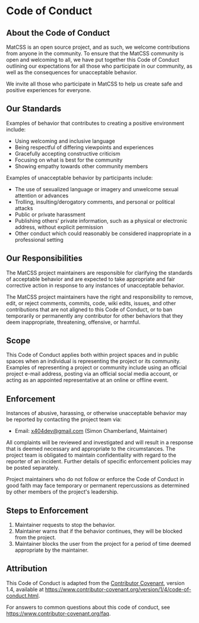 # Code of Conduct

## About the Code of Conduct

MatCSS is an open source project, and as such, we welcome contributions from anyone in the community. To ensure that the MatCSS community is open and welcoming to all, we have put together this Code of Conduct outlining our expectations for all those who participate in our community, as well as the consequences for unacceptable behavior.

We invite all those who participate in MatCSS to help us create safe and positive experiences for everyone.

## Our Standards

Examples of behavior that contributes to creating a positive environment include:

- Using welcoming and inclusive language
- Being respectful of differing viewpoints and experiences
- Gracefully accepting constructive criticism
- Focusing on what is best for the community
- Showing empathy towards other community members

Examples of unacceptable behavior by participants include:

- The use of sexualized language or imagery and unwelcome sexual attention or advances
- Trolling, insulting/derogatory comments, and personal or political attacks
- Public or private harassment
- Publishing others' private information, such as a physical or electronic address, without explicit permission
- Other conduct which could reasonably be considered inappropriate in a professional setting

## Our Responsibilities

The MatCSS project maintainers are responsible for clarifying the standards of acceptable behavior and are expected to take appropriate and fair corrective action in response to any instances of unacceptable behavior.

The MatCSS project maintainers have the right and responsibility to remove, edit, or reject comments, commits, code, wiki edits, issues, and other contributions that are not aligned to this Code of Conduct, or to ban temporarily or permanently any contributor for other behaviors that they deem inappropriate, threatening, offensive, or harmful.

## Scope

This Code of Conduct applies both within project spaces and in public spaces when an individual is representing the project or its community. Examples of representing a project or community include using an official project e-mail address, posting via an official social media account, or acting as an appointed representative at an online or offline event.

## Enforcement

Instances of abusive, harassing, or otherwise unacceptable behavior may be reported by contacting the project team via:

- Email: x404dev@gmail.com (Simon Chamberland, Maintainer)

All complaints will be reviewed and investigated and will result in a response that is deemed necessary and appropriate to the circumstances. The project team is obligated to maintain confidentiality with regard to the reporter of an incident. Further details of specific enforcement policies may be posted separately.

Project maintainers who do not follow or enforce the Code of Conduct in good faith may face temporary or permanent repercussions as determined by other members of the project's leadership.

## Steps to Enforcement

1. Maintainer requests to stop the behavior.
2. Maintainer warns that if the behavior continues, they will be blocked from the project.
3. Maintainer blocks the user from the project for a period of time deemed appropriate by the maintainer.

## Attribution

This Code of Conduct is adapted from the [Contributor Covenant](https://www.contributor-covenant.org/), version 1.4, available at https://www.contributor-covenant.org/version/1/4/code-of-conduct.html.

For answers to common questions about this code of conduct, see https://www.contributor-covenant.org/faq.